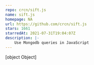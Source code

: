 ```yaml
---
repo: crcn/sift.js
name: sift.js
homepage: NA
url: https://github.com/crcn/sift.js
stars: 1661
starredAt: 2021-07-31T19:04:07Z
description: |-
    Use Mongodb queries in JavaScript 
---
```


[object Object]
